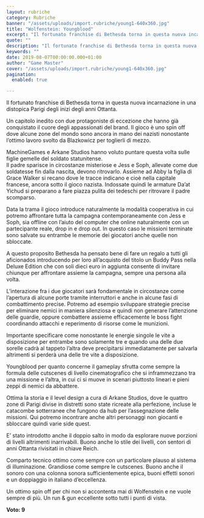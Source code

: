 ```yaml
---
layout: rubriche
category: Rubriche
banner: "/assets/uploads/import.rubriche/young1-640x360.jpg"
title: "Wolfenstein: Youngblood"
excerpt: "Il fortunato franchise di Bethesda torna in questa nuova incarnazione in una distopica Parigi degli inizi degli anni Ottanta. Un capitolo inedito con due protagoniste di eccezione che hanno già conquistato il cuore degli appassionati del brand. Il gioco è uno spin off dove alcune zone del mondo sono ancora in  mano dei nazisti nonostante [&hellip"
quote: ""
description: "Il fortunato franchise di Bethesda torna in questa nuova incarnazione in una distopica Parigi degli inizi degli anni Ottanta. Un capitolo inedito con due protagoniste di eccezione che hanno già conquistato il cuore degli appassionati del brand. Il gioco è uno spin off dove alcune zone del mondo sono ancora in  mano dei nazisti nonostante [&hellip"
keywords: ""
date: 2019-08-07T00:00:00.000+01:00
author: "Game Master"
cover: "/assets/uploads/import.rubriche/young1-640x360.jpg"
pagination:
  enabled: true

---
```


Il fortunato franchise di Bethesda torna in questa nuova incarnazione in una distopica Parigi degli inizi degli anni Ottanta.

Un capitolo inedito con due protagoniste di eccezione che hanno già conquistato il cuore degli appassionati del brand. Il gioco è uno spin off dove alcune zone del mondo sono ancora in mano dei nazisti nonostante l’ottimo lavoro svolto da Blazkowicz per toglierli di mezzo.

MachineGames e Arkane Studios hanno voluto puntare questa volta sulle figlie gemelle del soldato statunitense.  
Il padre sparisce in circostanze misteriose e Jess e Soph, allevate come due soldatesse fin dalla nascita, devono ritrovarlo. Assieme ad Abby la figlia di Grace Walker si recano dove le tracce indicano e cioè nella capitale francese, ancora sotto il gioco nazista. Indossate quindi le armature Da’at Yichud si preparano a fare piazza pulita dei tedeschi per ritrovare il padre scomparso.

Data la trama il gioco introduce naturalmente la modalità cooperativa in cui potremo affrontare tutta la campagna contemporaneamente con Jess e Soph, sia offline con l’aiuto del computer che online naturalmente con un partecipante reale, drop in e drop out. In questo caso le missioni terminate sono salvate su entrambe le memorie dei giocatori anche quelle non sbloccate.

A questo proposito Bethesda ha pensato bene di fare un regalo a tutti gli aficionados introducendo per loro all’acquisto del titolo un Buddy Pass nella Deluxe Edition che con soli dieci euro in aggiunta consente di invitare chiunque per affrontare assieme la campagna, sempre una persona alla volta.

L’interazione fra i due giocatori sarà fondamentale in circostanze come l’apertura di alcune porte tramite interruttori e anche in alcune fasi di combattimento precise. Potremo ad esempio sviluppare strategie precise per eliminare nemici in maniera silenziosa e quindi non generare l’attenzione delle guardie, oppure combattere assieme efficacemente le boss fight coordinando attacchi e reperimento di risorse come le munizioni.

Importante specificare come nonostante le energie singole le vite a disposizione per entrambe sono solamente tre e quando una delle due sorelle cadrà al tappeto l’altra deve precipitarsi immediatamente per salvarla altrimenti si perderà una delle tre vite a disposizione.

Youngblood per quanto concerne il gameplay sfrutta come sempre la formula delle cutscenes di livello cinematografico che si inframmezzano tra una missione e l’altra, in cui ci si muove in scenari piuttosto lineari e pieni zeppi di nemici da abbattere.

Ottima la storia e il level design a cura di Arkane Studios, dove le quattro zone di Parigi divise in distretti sono state ricreate alla perfezione, incluse le catacombe sotterranee che fungono da hub per l’assegnazione delle missioni. Qui potremo incontrare anche altri personaggi non giocanti e sbloccare quindi varie side quest.

E’ stato introdotto anche il doppio salto in modo da esplorare nuove porzioni di livelli altrimenti inarrivabili. Buono anche lo stile dei livelli, con sentori di anni Ottanta rivisitati in chiave Reich.

Comparto tecnico ottimo come sempre con un particolare plauso al sistema di illuminazione. Grandiose come sempre le cutscenes. Buono anche il sonoro con una colonna sonora sufficientemente epica, buoni effetti sonori e un doppiaggio in italiano d’eccellenza.

Un ottimo spin off per chi non si accontenta mai di Wolfenstein e ne vuole sempre di più. Un run & gun eccellente sotto tutti i punti di vista.

**Voto: 9**